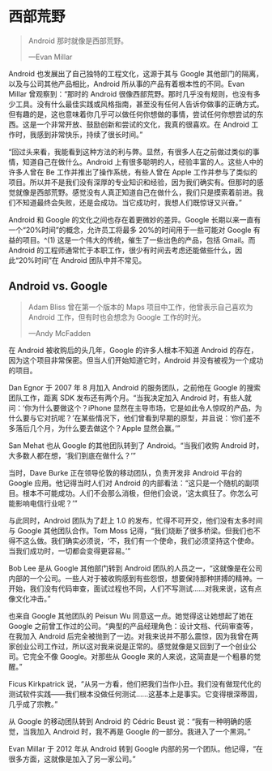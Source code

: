 # 西部荒野

> Android 那时就像是西部荒野。
> 
> —Evan Millar

Android 也发展出了自己独特的工程文化，这源于其与 Google 其他部门的隔离，以及与公司其他产品相比，Android 所从事的产品有着根本性的不同。Evan Millar 曾观察到：“那时的 Android 很像西部荒野。那时几乎没有规则，也没有多少工具。没有什么最佳实践或风格指南，甚至没有任何人告诉你做事的正确方式。但有趣的是，这也意味着你几乎可以做任何你想做的事情，尝试任何你想尝试的东西。这是一个非常开放、鼓励创新和尝试的文化，我真的很喜欢。在 Android 工作时，我感到非常快乐，持续了很长时间。”

“回过头来看，我能看到这种方法的利与弊。显然，有很多人在之前做过类似的事情，知道自己在做什么。Android 上有很多聪明的人，经验丰富的人。这些人中的许多人曾在 Be 工作并推出了操作系统，有些人曾在 Apple 工作并参与了类似的项目。所以并不是我们没有深厚的专业知识和经验，因为我们确实有。但那时的感觉就像是西部荒野。感觉没有人真正知道自己在做什么，我们只是摸索着前进。我们不知道最终会失败，还是会成功。当它成功时，我想人们既惊讶又兴奋。”

Android 和 Google 的文化之间也存在着更微妙的差异。Google 长期以来一直有一个“20%时间”的概念，允许员工将最多 20%的时间用于一些可能对 Google 有益的项目。^(1) 这是一个伟大的传统，催生了一些出色的产品，包括 Gmail。而 Android 的工程师通常忙于本职工作，很少有时间去考虑还能做些什么，因此“20%时间”在 Android 团队中并不常见。

## Android vs. Google

> Adam Bliss 曾在第一个版本的 Maps 项目中工作，他曾表示自己喜欢为 Android 工作，但有时也会想念为 Google 工作的时光。
> 
> —Andy McFadden

在 Android 被收购后的头几年，Google 的许多人根本不知道 Android 的存在，因为这个项目非常保密。但当人们开始知道它时，Android 并没有被视为一个成功的项目。

Dan Egnor 于 2007 年 8 月加入 Android 的服务团队，之前他在 Google 的搜索团队工作，距离 SDK 发布还有两个月。“当我决定加入 Android 时，有些人就问：‘你为什么要做这个？iPhone 显然在主导市场，它是如此令人惊叹的产品，为什么要与它对抗呢？’在某些情况下，他们曾看到早期的原型，并且说：‘你们差不多落后几个月，为什么要去做这个？Apple 显然会赢。’”

San Mehat 也从 Google 的其他团队转到了 Android。“当我们收购 Android 时，大多数人都在想，‘我们到底在做什么？’”

当时，Dave Burke 正在领导伦敦的移动团队，负责开发非 Android 平台的 Google 应用。他记得当时人们对 Android 的内部看法：“这只是一个随机的副项目。根本不可能成功。人们不会那么消极，但他们会说，‘这太疯狂了。你怎么可能影响电信行业呢？’”

与此同时，Android 团队为了赶上 1.0 的发布，忙得不可开交，他们没有太多时间与 Google 其他团队合作。Tom Moss 记得，“我们烧断了很多桥梁。但我们也不得不这么做。我们确实必须说，‘不，我们有一个使命，我们必须坚持这个使命。当我们成功时，一切都会变得更容易。’”

Bob Lee 是从 Google 其他部门转到 Android 团队的人员之一，“这就像是在公司内部的一个公司。一些人对于被收购感到有些怨恨，想要保持那种拼搏的精神。一开始，我们没有代码审查，面试过程也不同，人们不写测试……对我来说，这有点像文化冲击。”

也来自 Google 其他团队的 Peisun Wu 同意这一点。她觉得这让她想起了她在 Google 之前曾工作过的公司。“典型的产品经理角色：设计文档、代码审查等，在我加入 Android 后完全被抛到了一边。对我来说并不那么震惊，因为我曾在两家创业公司工作过，所以这对我来说是正常的。感觉就像是又回到了一个创业公司。它完全不像 Google。对那些从 Google 来的人来说，这简直是一个粗暴的觉醒。”

Ficus Kirkpatrick 说，“从另一方看，他们把我们当作小丑。我们没有做现代化的测试软件实践——我们根本没做任何测试……这基本上是事实。它变得根深蒂固，几乎成了宗教。”

从 Google 的移动团队转到 Android 的 Cédric Beust 说：“我有一种明确的感觉，当我加入 Android 时，我不再是 Google 的一部分。我进入了一个黑洞。”

Evan Millar 于 2012 年从 Android 转到 Google 内部的另一个团队。他记得，“在很多方面，这就像是加入了另一家公司。”
